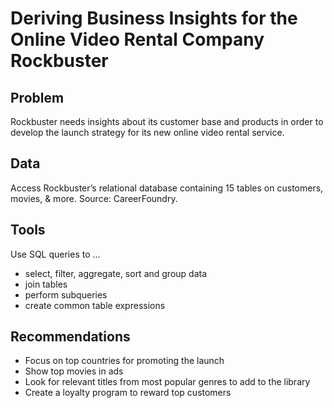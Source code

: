 # Deriving Business Insights for the Online Video Rental Company Rockbuster

## Problem 
Rockbuster needs insights about its customer base and products in order to develop the launch strategy for its new online video rental service.

## Data
Access Rockbuster’s relational database containing 15 tables on customers, movies, & more. Source: CareerFoundry.

## Tools 
Use SQL queries to ...
* select, filter, aggregate, sort and group data
* join tables
* perform subqueries
* create common table expressions
  
## Recommendations
* Focus on top countries for promoting the launch
* Show top movies in ads
* Look for relevant titles from most popular genres to add to the library
* Create a loyalty program to reward top customers
